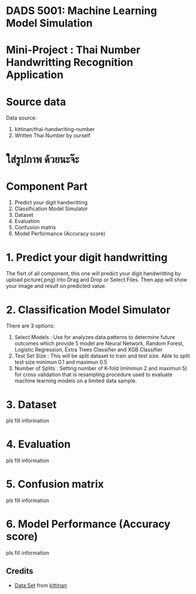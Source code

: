# DADS 5001: Machine Learning Model Simulation
# Mini-Project : Thai Number Handwritting Recognition Application

# Source data
Data source:
  1. kittinan/thai-handwriting-number
  2. Written Thai Number by ourself

# ใส่รูปภาพ ด้วยนะจ๊ะ

# Component Part
  1. Predict your digit handwritting
  2. Classification Model Simulator
  3. Dataset
  4. Evaluation
  5. Confusion matrix
  6. Model Performance (Accuracy score)

# 1. Predict your digit handwritting
The fisrt of all component, this one will predict your digit handwritting by upload picture(.png) into Drag and Drop or Select Files.
Then app will show your image and result on predicted value.

# 2. Classification Model Simulator
There are 3 options:
  1. Select Models    : Use for analyzes data patterns to determine future outcomes which provide 5 model are Neural Network, Random Forest, Logistic Regression,                         Extra Trees Classifier and XGB Classifier
  2. Test Set Size    : This will be split dataset to train and test size. Able to split test size minimun 0.1 and maximun 0.5
  3. Number of Splits : Setting number of K-fold (minimun 2 and maximun 5) for cross validation that is resampling procedure used to evaluate machine learning                             models on a limited data sample.

# 3. Dataset
pls fill information

# 4. Evaluation
pls fill information

# 5. Confusion matrix
pls fill information

# 6. Model Performance (Accuracy score)
pls fill information

## Credits

- [Data Set](https://github.com/kittinan/thai-handwriting-number) from [kittinan](https://github.com/kittinan)
